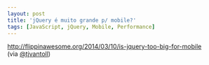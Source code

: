 ```yaml
---
layout: post
title: 'jQuery é muito grande p/ mobile?'
tags: [JavaScript, jQuery, Mobile, Performance]
---
```


<http://flippinawesome.org/2014/03/10/is-jquery-too-big-for-mobile><br>
(via [@tjvantoll](https://twitter.com/tjvantoll/status/443005575085821952))
